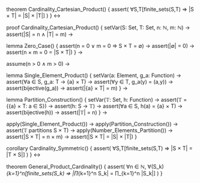 theorem Cardinality_Cartesian_Product() {
  assert(
    ∀S,T[finite_sets(S,T) ⇒ |S × T| = |S| × |T|]
  )
} ↔

proof Cardinality_Cartesian_Product() {
  setVar(S: Set, T: Set, n: ℕ, m: ℕ) →
  assert(|S| = n ∧ |T| = m) →
  
  lemma Zero_Case() {
    assert(n = 0 ∨ m = 0 ⇒ S × T = ∅) →
    assert(|∅| = 0) →
    assert(n × m = 0 = |S × T|)
  } →

  assume(n > 0 ∧ m > 0) →
  
  lemma Single_Element_Product() {
    setVar(a: Element, g_a: Function) →
    assert(∀a ∈ S, g_a: T → {a} × T) →
    assert(∀y ∈ T, g_a(y) = (a,y)) →
    assert(bijective(g_a)) →
    assert(|{a} × T| = m)
  } →
  
  lemma Partition_Construction() {
    setVar(𝕋: Set, h: Function) →
    assert(𝕋 = {{a} × T: a ∈ S}) →
    assert(h: S → 𝕋) →
    assert(∀a ∈ S, h(a) = {a} × T) →
    assert(bijective(h)) →
    assert(|𝕋| = n)
  } →
  
  apply(Single_Element_Product()) →
  apply(Partition_Construction()) →
  assert(𝕋 partitions S × T) →
  apply(Number_Elements_Partition()) →
  assert(|S × T| = n × m) →
  assert(|S × T| = |S| × |T|)
}

corollary Cardinality_Symmetric() {
  assert(
    ∀S,T[finite_sets(S,T) ⇒ |S × T| = |T × S|]
  )
} ↔

theorem General_Product_Cardinality() {
  assert(
    ∀n ∈ ℕ, ∀(S_k)_{k=1}^n[finite_sets(S_k) ⇒ 
    |∏_{k=1}^n S_k| = ∏_{k=1}^n |S_k|]
  )
}
